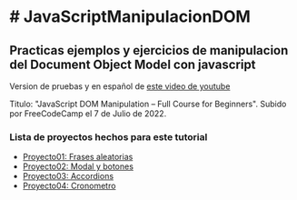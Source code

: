 <h1># JavaScriptManipulacionDOM</h1>
<h2>Practicas ejemplos y ejercicios de manipulacion del Document Object Model con javascript</h2>
<p>Version de pruebas y en español de <a href="https://www.youtube.com/watch?v=5fb2aPlgoys" target = "_BLANK">este video de youtube</a><p>
<p>Titulo: "JavaScript DOM Manipulation – Full Course for Beginners". Subido por FreeCodeCamp el 7 de Julio de 2022.</p>
<h3>Lista de proyectos hechos para este tutorial</h3>
<ul>
<li><a href="https://hernanruscica.github.io/JavaScriptManipulacionDOM/domManipulationPart2" target = "_BLANK">Proyecto01: Frases aleatorias</a></li>
<li><a href="https://hernanruscica.github.io/JavaScriptManipulacionDOM/domManipulationPart2/proyecto02" target = "_BLANK">Proyecto02: Modal y botones</a></li>
<li><a href="https://hernanruscica.github.io/JavaScriptManipulacionDOM/domManipulationPart2/proyecto03" target = "_BLANK">Proyecto03: Accordions</a></li>
<li><a href="https://hernanruscica.github.io/JavaScriptManipulacionDOM/domManipulationPart2/proyecto04" target = "_BLANK">Proyecto04: Cronometro</a></li>
</ul>
